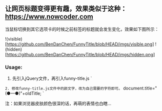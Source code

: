 ## 让网页标题变得更有趣，效果类似于这种：https://www.nowcoder.com

当鼠标切换到其它选项卡的时候之前标签的标题就会发生变化，效果如下图所示：

!(visible)[https://github.com/BenDanChen/FunnyTitle/blob/HEAD/imgs/visible.png]
!(hidden)[https://github.com/BenDanChen/FunnyTitle/blob/HEAD/imgs/hidden.png]

### Usage:

1. 先引入jQuery文件，再引入funny-title.js
`
	<script src="js/jquery-3.1.1.min.js"></script>
	<script type="text/javascript" src="js/funny-title.js"></script>
`
2. 修改funny-title.js文件中的颜文字，改为自己需要的字符即可。
`
	document.title="(●—●)"+oldTitle;
`


注：如果浏览器皮肤颜色很深的话，再萌的表情也白瞎...
